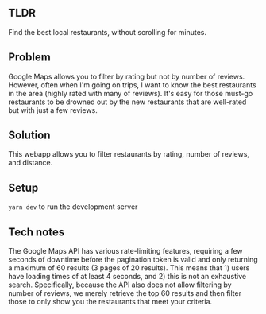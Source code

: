 ## TLDR
Find the best local restaurants, without scrolling for minutes.

## Problem
Google Maps allows you to filter by rating but not by number of reviews. However, often when I'm going on trips, I want to know the best restaurants in the area (highly rated with many of reviews). It's easy for those must-go restaurants to be drowned out by the new restaurants that are well-rated but with just a few reviews.

## Solution
This webapp allows you to filter restaurants by rating, number of reviews, and distance.

## Setup
`yarn dev` to run the development server

## Tech notes
The Google Maps API has various rate-limiting features, requiring a few seconds of downtime before the pagination token is valid and only returning a maximum of 60 results (3 pages of 20 results). This means that 1) users have loading times of at least 4 seconds, and 2) this is not an exhaustive search. Specifically, because the API also does not allow filtering by number of reviews, we merely retrieve the top 60 results and then filter those to only show you the restaurants that meet your criteria.